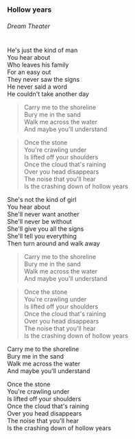 ### Hollow years
###### Dream Theater
#
He's just the kind of man  
You hear about  
Who leaves his family  
For an easy out  
They never saw the signs  
He never said a word  
He couldn't take another day  

>Carry me to the shoreline  
Bury me in the sand  
Walk me across the water  
And maybe you'll understand  

>Once the stone  
You're crawling under  
Is lifted off your shoulders  
Once the cloud that's raining  
Over you head disappears  
The noise that you'll hear  
Is the crashing down of hollow years  

She's not the kind of girl  
You hear about  
She'll never want another  
She'll never be without  
She'll give you all the signs  
She'll tell you everything  
Then turn around and walk away  

>Carry me to the shoreline  
Bury me in the sand  
Walk me across the water  
And maybe you'll understand  

>Once the stone  
You're crawling under  
Is lifted off your shoulders  
Once the cloud that's raining  
Over you head disappears  
The noise that you'll hear  
Is the crashing down of hollow years  

Carry me to the shoreline  
Bury me in the sand  
Walk me across the water  
And maybe you'll understand  

Once the stone  
You're crawling under  
Is lifted off your shoulders  
Once the cloud that's raining  
Over you head disappears  
The noise that you'll hear  
Is the crashing down of hollow years  
